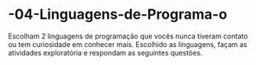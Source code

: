 # -04-Linguagens-de-Programa-o
Escolham 2 linguagens de programação que vocês nunca tiveram contato ou tem curiosidade em conhecer mais.  Escolhido as linguagens, façam as atividades exploratória e respondam as seguintes questões.
